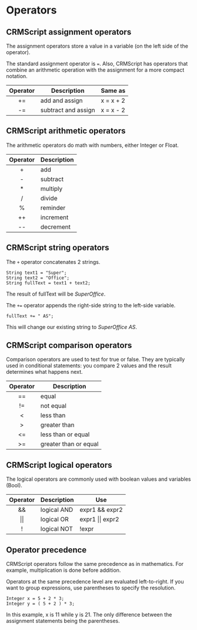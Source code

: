 # Operators

## CRMScript assignment operators

The assignment operators store a value in a variable (on the left side of the operator).

The standard assignment operator is `=`.
Also, CRMScript has operators that combine an arithmetic operation with the assignment for a more compact notation.

| Operator 	| Description         	| Same as   	|
|:---------:|---------------------	|-----------	|
| +=       	| add and assign      	| x = x + 2 	|
| -=       	| subtract and assign 	| x = x - 2 	|

## CRMScript arithmetic operators

The arithmetic operators do math with numbers, either Integer or Float.

| Operator 	| Description |
|:---------:|-------------|
| +        	| add         |
| -        	| subtract    |
| *        	| multiply    |
| /        	| divide      |
| %        	| reminder    |
| ++       	| increment   |
| --       	| decrement   |

## CRMScript string operators

The `+` operator concatenates 2 strings.

```crmscript!
String text1 = "Super";
String text2 = "Office";
String fullText = text1 + text2;
```

The result of fullText will be *SuperOffice*.

The `+=` operator appends the right-side string to the left-side variable.

```crmscript!
fullText += " AS";
```

This will change our existing string to *SuperOffice AS*.

## CRMScript comparison operators

Comparison operators are used to test for true or false. They are typically used in conditional statements: you compare 2 values and the result determines what happens next.

| Operator 	| Description           |
|:---------:|-----------------------|
| ==       	| equal                 |
| !=       	| not equal             |
| <        	| less than             |
| >        	| greater than          |
| <=       	| less than or equal    |
| >=       	| greater than or equal |

## CRMScript logical operators

The logical operators are commonly used with boolean values and variables (Bool).

| Operator 	| Description | Use              |
|:---------:|-------------|------------------|
| &&       	| logical AND | expr1 && expr2   |
| \|\|     	| logical OR  | expr1 \|\| expr2 |
| !        	| logical NOT | !expr            |

## Operator precedence

CRMScript operators follow the same precedence as in mathematics. For example, multiplication is done before addition. 

Operators at the same precedence level are evaluated left-to-right. If you want to group expressions, use parentheses to specify the resolution.

```crmscript!
Integer x = 5 + 2 * 3;
Integer y = ( 5 + 2 ) * 3;
```

In this example, x is 11 while y is 21. The only difference between the assignment statements being the parentheses.
